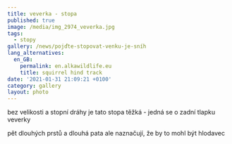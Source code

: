 ```yaml
---
title: veverka - stopa
published: true
image: /media/img_2974_veverka.jpg
tags:
  - stopy
gallery: /news/pojďte-stopovat-venku-je-sníh
lang_alternatives:
  en_GB:
    permalink: en.alkawildlife.eu
    title: squirrel hind track
date: '2021-01-31 21:09:21 +0100'
category: gallery
layout: photo
---
```

bez velikosti a stopní dráhy je tato stopa těžká - jedná se o zadní tlapku veverky

pět dlouhých prstů a dlouhá pata ale naznačují, že by to mohl být hlodavec
